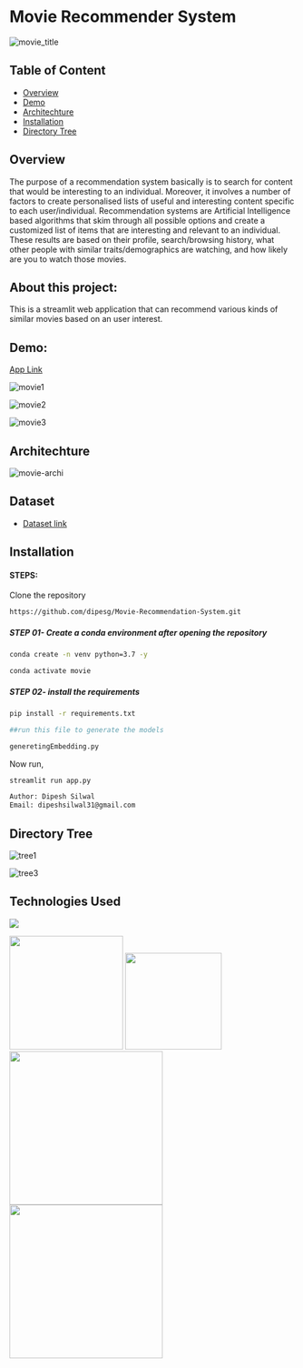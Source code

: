 # Movie Recommender System

![movie_title](https://user-images.githubusercontent.com/75604769/163835573-52bbb215-2ca0-48ad-b610-57a9aae4750a.jpg)

## Table of Content
  
  * [Overview](#overview)
  * [Demo](#demo)
  * [Architechture](#architechture)
  * [Installation](#installation)
  * [Directory Tree](#directory-tree)

## Overview
The purpose of a recommendation system basically is to search for content that would be interesting to an individual. Moreover, it involves a number of factors to create personalised lists of useful and interesting content specific to each user/individual. Recommendation systems are Artificial Intelligence based algorithms that skim through all possible options and create a customized list of items that are interesting and relevant to an individual. These results are based on their profile, search/browsing history, what other people with similar traits/demographics are watching, and how likely are you to watch those movies. 

## About this project:
This is a streamlit web application that can recommend various kinds of similar movies based on an user interest.

## Demo:
[App Link](https://movie-recommender7.herokuapp.com/)



![movie1](https://user-images.githubusercontent.com/75604769/163835579-3a4968fd-39f5-4219-b148-fb5cc8c17069.png)

![movie2](https://user-images.githubusercontent.com/75604769/163835584-89e85a93-8b60-4dee-a559-30e38ebf0c4b.png)

![movie3](https://user-images.githubusercontent.com/75604769/163835590-75fc2a4f-6e66-46aa-85bf-84d529eb4f86.png)

## Architechture
![movie-archi](https://user-images.githubusercontent.com/75604769/163920958-f0074e01-6460-41fc-aa5d-84344973f4aa.png)


## Dataset 

* [Dataset link](https://www.kaggle.com/tmdb/tmdb-movie-metadata?select=tmdb_5000_movies.csv)



## Installation
#### STEPS:

Clone the repository

```bash
https://github.com/dipesg/Movie-Recommendation-System.git
```
##### STEP 01- Create a conda environment after opening the repository

```bash
conda create -n venv python=3.7 -y
```

```bash
conda activate movie
```


##### STEP 02- install the requirements
```bash
pip install -r requirements.txt
```


```bash
##run this file to generate the models

generetingEmbedding.py
```

Now run,
```bash
streamlit run app.py
```


```bash
Author: Dipesh Silwal
Email: dipeshsilwal31@gmail.com

```

## Directory Tree
![tree1](https://user-images.githubusercontent.com/75604769/163923235-9d0f1256-13bb-4551-a571-d0fc3ebbd617.png)


![tree3](https://user-images.githubusercontent.com/75604769/163923667-2bc153bd-1c48-4661-8c77-9fd7376dd80e.png)


## Technologies Used
![](https://forthebadge.com/images/badges/made-with-python.svg)

[<img target="_blank" src="https://scikit-learn.org/stable/_static/scikit-learn-logo-small.png" width=200>](https://scikit-learn.org/stable/) [<img target="_blank" src="https://streamlit.io/images/brand/streamlit-logo-secondary-colormark-darktext.svg" width=170>](https://streamlit.io/) 
[<img target="_blank" src="https://numpy.org/images/logo.svg" width=270>](https://numpy.org/)  [<img target="_blank" src="https://pandas.pydata.org/static/img/pandas.svg" width=270>](https://pandas.pydata.org/about/citing.html)
